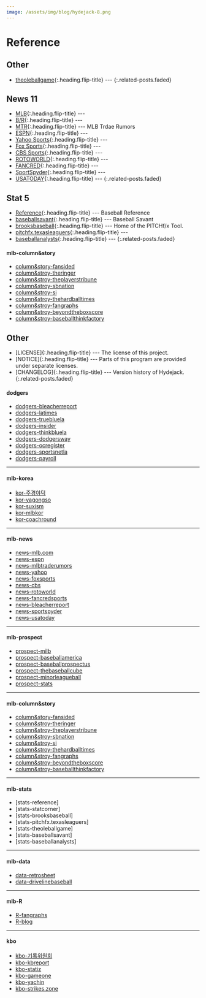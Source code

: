 ```yaml
---
image: /assets/img/blog/hydejack-8.png
---
```


# Reference

## Other
* [theoleballgame]{:.heading.flip-title} ---
{:.related-posts.faded}

[theoleballgame]: http://www.theoleballgame.com

## News 11
* [MLB]{:.heading.flip-title} ---
* [B/R]{:.heading.flip-title} ---
* [MTR]{:.heading.flip-title} --- MLB Trdae Rumors
* [ESPN]{:.heading.flip-title} ---
* [Yahoo Sports]{:.heading.flip-title} ---
* [Fox Sports]{:.heading.flip-title} ---
* [CBS Sports]{:.heading.flip-title} ---
* [ROTOWORLD]{:.heading.flip-title} ---
* [FANCRED]{:.heading.flip-title} ---
* [SportSpyder]{:.heading.flip-title} ---
* [USATODAY]{:.heading.flip-title} ---
{:.related-posts.faded}

[MLB]: https://www.mlb.com/
[B/R]: http://bleacherreport.com/mlb
[MTR]: https://www.mlbtraderumors.com/
[ESPN]: http://www.espn.com/mlb/
[Yahoo Sports]: https://sports.yahoo.com/mlb/
[fox sports]: http://www.foxsports.com/mlb
[cbs sports]: https://www.cbssports.com/mlb/
[rotoworld]: http://www.rotoworld.com/sports/mlb/baseball?ls=roto:mlb:gnav
[fancred]: https://fancredsports.com/Categories/baseball
[SportSpyder]: http://sportspyder.com/sports/mlb/news
[usatoday]: https://www.usatoday.com/sports/mlb/

## Stat 5
* [Reference]{:.heading.flip-title} --- Baseball Reference
* [baseballsavant]{:.heading.flip-title} --- Baseball Savant
* [brooksbaseball]{:.heading.flip-title} --- Home of the PITCHf/x Tool.
* [pitchfx.texasleaguers]{:.heading.flip-title} ---
* [baseballanalysts]{:.heading.flip-title} ---
{:.related-posts.faded}

[reference]: http://www.baseball-reference.com/
[brooksbaseball]: http://www.brooksbaseball.net
[pitchfx.texasleaguers]: http://pitchfx.texasleaguers.com/
[baseballsavant]: https://baseballsavant.mlb.com/about
[baseballanalysts]: http://baseballanalysts.com/archives/fx_visualizatio_1/

#### mlb-column&story
* [column&story-fansided]
* [column&stroy-theringer]
* [column&stroy-theplayerstribune]
* [column&stroy-sbnation]
* [column&stroy-si]
* [column&stroy-thehardballtimes]
* [column&stroy-fangraphs]
* [column&stroy-beyondtheboxscore]
* [column&stroy-baseballthinkfactory]

[column&story-fansided]: https://fansided.com/mlb/
[column&stroy-theringer]: https://www.theringer.com/mlb
[column&stroy-theplayerstribune]: https://www.theplayerstribune.com/en-us/sports/baseball
[column&stroy-sbnation]: https://www.sbnation.com/mlb
[column&stroy-si]: https://www.si.com/mlb
[column&stroy-thehardballtimes]: https://tht.fangraphs.com/
[column&stroy-fangraphs]: https://www.fangraphs.com/
[column&stroy-beyondtheboxscore]: https://www.beyondtheboxscore.com/
[column&stroy-baseballthinkfactory]: http://www.baseballthinkfactory.org/



## Other
* [LICENSE]{:.heading.flip-title} --- The license of this project.
* [NOTICE]{:.heading.flip-title} --- Parts of this program are provided under separate licenses.
* [CHANGELOG]{:.heading.flip-title} --- Version history of Hydejack.
{:.related-posts.faded}


#### dodgers
* [dodgers-bleacherreport]
* [dodgers-latimes]
* [dodgers-truebluela]
* [dodgers-insider]
* [dodgers-thinkbluela]
* [dodgers-dodgersway]
* [dodgers-ocregister]
* [dodgers-sportsnetla]
* [dodgers-payroll]

---

#### mlb-korea
* [kor-주경야덕]
* [kor-yagongso]
* [kor-suxism]
* [kor-mlbkor]
* [kor-coachround]

---

#### mlb-news
* [news-mlb.com]
* [news-espn]
* [news-mlbtraderumors]
* [news-yahoo]
* [news-foxsports]
* [news-cbs]
* [news-rotoworld]
* [news-fancredsports]
* [news-bleacherreport]
* [news-sportspyder]
* [news-usatoday]

---

#### mlb-prospect
* [prospect-milb]
* [prospect-baseballamerica]
* [prospect-baseballprospectus]
* [prospect-thebaseballcube]
* [prospect-minorleagueball]
* [prospect-stats]

---

#### mlb-column&story
* [column&story-fansided]
* [column&stroy-theringer]
* [column&stroy-theplayerstribune]
* [column&stroy-sbnation]
* [column&stroy-si]
* [column&stroy-thehardballtimes]
* [column&stroy-fangraphs]
* [column&stroy-beyondtheboxscore]
* [column&stroy-baseballthinkfactory]

---

#### mlb-stats
* [stats-reference]
* [stats-statcorner]
* [stats-brooksbaseball]
* [stats-pitchfx.texasleaguers]
* [stats-theoleballgame]
* [stats-baseballsavant]
* [stats-baseballanalysts]

---

#### mlb-data
* [data-retrosheet]
* [data-drivelinebaseball]

---

#### mlb-R
* [R-fangraphs]
* [R-blog]

---

#### kbo
* [kbo-기록위원회]
* [kbo-kbreport]
* [kbo-statiz]
* [kbo-gameone]
* [kbo-yachin]
* [kbo-strikes.zone]


[dodgers-bleacherreport]: https://bleacherreport.com/los-angeles-dodgers
[dodgers-latimes]: https://www.latimes.com/sports/dodgers
[dodgers-truebluela]: https://www.truebluela.com/
[dodgers-insider]: https://dodgers.mlblogs.com/
[dodgers-thinkbluela]: http://www.thinkbluela.com/
[dodgers-dodgersway]: https://dodgersway.com/
[dodgers-ocregister]: https://www.ocregister.com/sports/mlb/los-angeles-dodgers/
[dodgers-sportsnetla]: http://www.sportsnetla.com
[dodgers-payroll]: https://www.spotrac.com/mlb/los-angeles-dodgers/payroll/

[kor-주경야덕]: https://post.naver.com/my.nhn?memberNo=25448623
[kor-yagongso]: http://www.yagongso.com/
[kor-suxism]: http://suxism.com/
[kor-mlbkor]: http://mlb.mbcsportsplus.com/#07D0
[kor-coachround]: http://coachround.com/
[kor-kini's Sportugese]: https://kini.kr/

[news-mlb.com]: https://www.mlb.com/
[news-espn]: http://www.espn.com/mlb/
[news-mlbtraderumors]: https://www.mlbtraderumors.com/
[news-yahoo]: https://sports.yahoo.com/mlb/
[news-foxsports]: http://www.foxsports.com/mlb
[news-cbs]: https://www.cbssports.com/mlb/
[news-rotoworld]: http://www.rotoworld.com/sports/mlb/baseball?ls=roto:mlb:gnav
[news-fancredsports]: https://fancredsports.com/Categories/baseball
[news-bleacherreport]: http://bleacherreport.com/mlb
[news-sportspyder]: http://sportspyder.com/sports/mlb/news
[news-usatoday]: https://www.usatoday.com/sports/mlb/

[prospect-milb]: https://www.milb.com/
[prospect-baseballamerica]: https://www.baseballamerica.com/
[prospect-baseballprospectus]: https://www.baseballprospectus.com
[prospect-thebaseballcube]: http://www.thebaseballcube.com/prospects/
[prospect-minorleagueball]: https://www.minorleagueball.com/
[prospect-stats]: https://www.mlb.com/prospects/stats



[data-retrosheet]: https://www.retrosheet.org/game.html
[data-drivelinebaseball]: https://www.drivelinebaseball.com/

[R-fangraphs]: https://tht.fangraphs.com/tht-live/importing-data-into-r/
[R-blog]: https://cinema4dr12.tistory.com/1061?category=675738

[kbo-기록위원회]: https://www.koreabaseball.com/About/Committee/RecordRaw.aspx#n103
[kbo-kbreport]: http://www.kbreport.com/main
[kbo-statiz]: http://www.statiz.co.kr/main.php
[kbo-gameone]: http://www.gameone.kr/
[kbo-yachin]: https://yachin.co.kr/
[kbo-strikes.zone]: https://strikes.zone/
